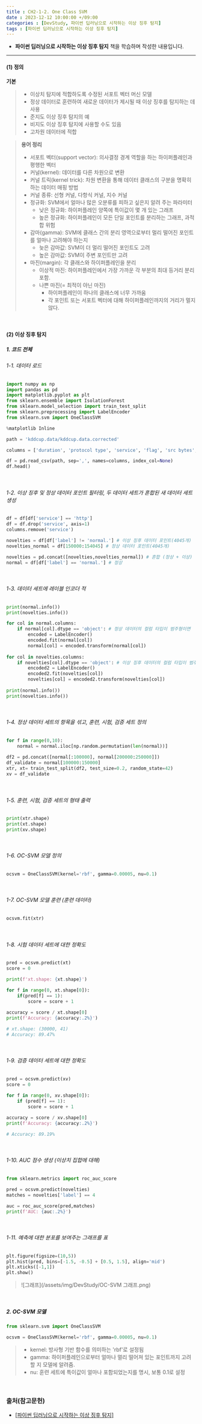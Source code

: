 ```yaml
---
title : CH2-1-2. One Class SVM
date : 2023-12-12 10:00:00 +/09:00
categories : [DevStudy, 파이썬 딥러닝으로 시작하는 이상 징후 탐지]
tags : [파이썬 딥러닝으로 시작하는 이상 징후 탐지] 
---
```


* **파이썬 딥러닝으로 시작하는 이상 징후 탐지** 책을 학습하며 작성한 내용입니다.

----

#### (1) 정의
**기본**
> - 이상치 탐지에 적합하도록 수정된 서포트 벡터 머신 모델
> - 정상 데이터로 훈련하여 새로운 데이터가 제시될 때 이상 징후를 탐지하는 데 사용
> - 준지도 이상 징후 탐지의 예
> - 비지도 이상 징후 탐지에 사용할 수도 있음
> - 고차원 데이터에 적합

> **용어 정리**
> - 서포트 벡터(support vector): 의사결정 경계 역할을 하는 하이퍼플레인과 평행한 벡터
> - 커널(kernel): 데이터를 다른 차원으로 변환
> - 커널 트릭(kernel trick): 차원 변환을 통해 데이터 클래스의 구분을 명확히 하는 데이터 매핑 방법
> - 커널 종류: 선형 커널, 다항식 커널, 지수 커널
> - 정규화: SVM에서 얼마나 많은 오분류를 피하고 싶은지 알려 주는 파라미터
> 	- 낮은 정규화: 하이퍼플레인 양쪽에 특이값이 몇 개 있는 그래프
> 	- 높은 정규화: 하이퍼플레인이 모든 단일 포인트를 분리하는 그래프, 과적합 위험
> - 감마(gamma): SVM에 클래스 간의 분리 영역으로부터 멀리 떨어진 포인트를 얼마나 고려해야 하는지
> 	- 늦은 감마값: SVM이 더 멀리 떨어진 포인트도 고려
> 	- 높은 감마값: SVM이 주변 포인트만 고려
> - 마진(margin): 각 클래스와 하이퍼플레인을 분리
> 	- 이상적 마진: 하이퍼플레인에서 가장 가까운 각 부분의 최대 등거리 분리 포함.
> 	- 나쁜 마진(= 최적이 아닌 마진)
> 		- 하이퍼플레인이 하나의 클래스에 너무 가까움
> 		- 각 포인트 또는 서포트 벡터에 대해 하이퍼플레인까지의 거리가 멀지 않다.

&nbsp;
#### (2) 이상 징후 탐지
##### 1. 코드 전체
###### 1-1. 데이터 로드
```python
import numpy as np
import pandas as pd
import matplotlib.pyplot as plt
from sklearn.ensemble import IsolationForest
from sklearn.model_selection import train_test_split
from sklearn.preprocessing import LabelEncoder
from sklearn.svm import OneClassSVM

%matplotlib Inline

path = 'kddcup.data/kddcup.data.corrected'

columns = ['duration', 'protocol type', 'service', 'flag', 'src bytes','dst bytes', 'land', 'wrong fragment', 'urgent', 'hot', 'num failed logins', 'logged in', 'num compromised', 'root shell', 'su attempted', 'num root', 'num file creations', 'num shells', 'num access files', 'num outbound cmds', 'is host login', 'is guest login', 'count', 'srv count', 'serror rate', 'srv serror rate', 'rerror rate', 'srv rerror rate', 'same srv rate', 'diff srv rate', 'srv diff host rate', 'dst host count', 'dst host srv count', 'dst host same srv rate', 'dst host diff srv rate', 'dst host same src port rate', 'dst host srv diff host rate', 'dst host serror rate', 'dst host srv serror rate', 'dst host rerror rate', 'dst host srv rerror rate', 'label']

df = pd.read_csv(path, sep=',', names=columns, index_col=None)
df.head()
```




&nbsp;
###### 1-2. 이상 징후 및 정상 데이터 포인트 필터링, 두 데이터 세트가 혼합된 새 데이터 세트 생성
```python
df = df[df['service'] == 'http']
df = df.drop('service', axis=1)
columns.remove('service')

novelties = df[df['label'] != 'normal.'] # 이상 징후 데이터 포인트(4045개)
novelties_normal = df[150000:154045] # 정상 데이터 포인트(4045개)

novelties = pd.concat([novelties,novelties_normal]) # 혼합 (정상 + 이상)
normal = df[df['label'] == 'normal.'] # 정상
```


&nbsp;
###### 1-3. 데이터 세트에 레이블 인코더 적
```python
print(normal.info())
print(novelties.info())

for col in normal.columns:
    if normal[col].dtype == 'object': # 정상 데이터의 컬럼 타입이 범주형이면
        encoded = LabelEncoder()
        encoded.fit(normal[col])
        normal[col] = encoded.transform(normal[col])
        
for col in novelties.columns:
    if novelties[col].dtype == 'object': # 이상 징후 데이터의 컬럼 타입이 범주형이면
        encoded2 = LabelEncoder()
        encoded2.fit(novelties[col])
        novelties[col] = encoded2.transform(novelties[col])
        
print(normal.info())
print(novelties.info())
```


&nbsp;
###### 1-4. 정상 데이터 세트의 항목을 섞고, 훈련, 시험, 검증 세트 정의
```python
for f in range(0,10):
    normal = normal.iloc[np.random.permutation(len(normal))]
    
df2 = pd.concat([normal[:100000], normal[200000:250000]])
df_validate = normal[100000:150000]
xtr, xt= train_test_split(df2, test_size=0.2, random_state=42)
xv = df_validate
```



&nbsp;
###### 1-5. 훈련, 시험, 검증 세트의 형태 출력
```python
print(xtr.shape)
print(xt.shape)
print(xv.shape)
```


&nbsp;
###### 1-6. OC-SVM 모델 정의
```python
ocsvm = OneClassSVM(kernel='rbf', gamma=0.00005, nu=0.1)
```


&nbsp;
###### 1-7. OC-SVM 모델 훈련 (훈련 데이터)
```python
ocsvm.fit(xtr)
```



&nbsp;
###### 1-8. 시험 데이터 세트에 대한 정확도
```python
pred = ocsvm.predict(xt)
score = 0

print(f'xt.shape: {xt.shape}')

for f in range(0, xt.shape[0]):
    if(pred[f] == 1):
        score = score + 1
        
accuracy = score / xt.shape[0]
print(f'Accuracy: {accuracy:.2%}')

# xt.shape: (30000, 41)
# Accuracy: 89.47%
```


&nbsp;
###### 1-9. 검증 데이터 세트에 대한 정확도
```python
pred = ocsvm.predict(xv)
score = 0

for f in range(0, xv.shape[0]):
    if (pred[f] == 1):
        score = score + 1
        
accuracy = score / xv.shape[0]
print(f'Accuracy: {accuracy:.2%}')

# Accuracy: 89.19%
```

&nbsp;
###### 1-10. AUC 점수 생성 (이상치 집합에 대해)
```python
from sklearn.metrics import roc_auc_score

pred = ocsvm.predict(novelties)
matches = novelties['label'] == 4

auc = roc_auc_score(pred,matches)
print(f'AUC: {auc:.2%}')
```

&nbsp;
###### 1-11. 예측에 대한 분포를 보여주는 그래프를 표
```python
plt.figure(figsize=(10,5))
plt.hist(pred, bins=[-1.5, -0.5] + [0.5, 1.5], align='mid')
plt.xticks([-1,1])
plt.show()
```

> ![그래프](/assets/img/DevStudy/OC-SVM 그래프.png)



&nbsp;

##### 2. OC-SVM 모델
```python
from sklearn.svm import OneClassSVM

ocsvm = OneClassSVM(kernel='rbf', gamma=0.00005, nu=0.1)
```
> - kernel: 방사형 기반 함수를 의미하는 'rbf'로 설정됨
> - gamma: 하이퍼플레인으로부터 얼마나 멀리 떨어져 있는 포인트까지 고려할 지 모델에 알려줌.
> - nu: 훈련 세트에 특이값이 얼마나 포함되었는지를 명시, 보통 0.1로 설정


&nbsp;

### 출처(참고문헌)
* [[파이썬 딥러닝으로 시작하는 이상 징후 탐지]](https://product.kyobobook.co.kr/detail/S000001732457)

&nbsp;